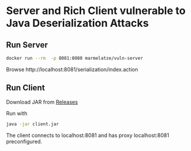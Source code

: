 # Server and Rich Client vulnerable to Java Deserialization Attacks

## Run Server

```bash
docker run --rm  -p 8081:8080 marmelatze/vuln-server 
```

Browse http://localhost:8081/serialization/index.action

## Run Client

Download JAR from [Releases](https://github.com/Marmelatze/vuln-server/releases)

Run with

```bash
java -jar client.jar
```

The client connects to localhost:8081 and has proxy localhost:8081 preconfigured.
